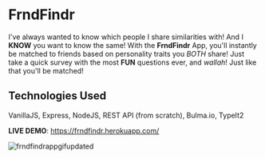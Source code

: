 # FrndFindr
I've always wanted to know which people I share similarities with! And I <b>KNOW</b> you want to know the same! With the <strong>FrndFindr</strong> App, you'll instantly be matched to friends based on personality traits you <em>BOTH</em> share! Just take a quick survey with the most <strong>FUN</strong> questions ever, and <em>wallah</em>! Just like that you'll be matched!

## Technologies Used
VanillaJS, Express, NodeJS, REST API (from scratch), Bulma.io, TypeIt2

<strong>LIVE DEMO</strong>: https://frndfindr.herokuapp.com/

![frndfindrappgifupdated](https://user-images.githubusercontent.com/24254780/30345470-26798536-97d3-11e7-873f-586479811deb.gif)
